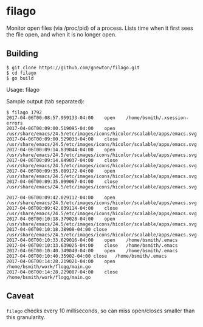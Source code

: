 # filago
Monitor open files (via /proc/pid) of a process.
Lists time when it first sees the file open, and when it is no longer open.


## Building
```
$ git clone https://github.com/gnewton/filago.git
$ cd filago
$ go build
```

Usage: filago <pid>

Sample output (tab separated):

```
$ filago 1792
2017-04-06T00:08:57.959133-04:00	open	/home/bsmith/.xsession-errors
2017-04-06T00:09:00.519095-04:00	open	/usr/share/emacs/24.5/etc/images/icons/hicolor/scalable/apps/emacs.svg
2017-04-06T00:09:00.529033-04:00	close	/usr/share/emacs/24.5/etc/images/icons/hicolor/scalable/apps/emacs.svg
2017-04-06T00:09:14.839044-04:00	open	/usr/share/emacs/24.5/etc/images/icons/hicolor/scalable/apps/emacs.svg
2017-04-06T00:09:14.849037-04:00	close	/usr/share/emacs/24.5/etc/images/icons/hicolor/scalable/apps/emacs.svg
2017-04-06T00:09:35.089172-04:00	open	/usr/share/emacs/24.5/etc/images/icons/hicolor/scalable/apps/emacs.svg
2017-04-06T00:09:35.099067-04:00	close	/usr/share/emacs/24.5/etc/images/icons/hicolor/scalable/apps/emacs.svg

2017-04-06T00:09:42.029112-04:00	open	/usr/share/emacs/24.5/etc/images/icons/hicolor/scalable/apps/emacs.svg
2017-04-06T00:09:42.039114-04:00	close	/usr/share/emacs/24.5/etc/images/icons/hicolor/scalable/apps/emacs.svg
2017-04-06T00:10:18.379028-04:00	open	/usr/share/emacs/24.5/etc/images/icons/hicolor/scalable/apps/emacs.svg
2017-04-06T00:10:18.38908-04:00	close	/usr/share/emacs/24.5/etc/images/icons/hicolor/scalable/apps/emacs.svg
2017-04-06T00:10:33.629016-04:00	open	/home/bsmith/.emacs
2017-04-06T00:10:33.639025-04:00	close	/home/bsmith/.emacs
2017-04-06T00:10:40.349049-04:00	open	/home/bsmith/.emacs
2017-04-06T00:10:40.35902-04:00	close	/home/bsmith/.emacs
2017-04-06T00:14:28.219021-04:00	open	/home/bsmith/work/flogg/main.go
2017-04-06T00:14:28.229087-04:00	close	/home/bsmith/work/flogg/main.go

```

## Caveat
`filago` checks every 10 milliseconds, so can miss open/closes smaller than this granularity.